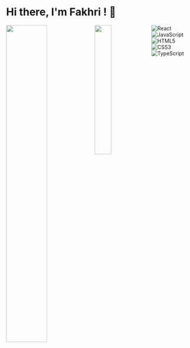 # Hi there, I'm Fakhri ! 👋 

<img align = "left" width = "47%" src ="https://github-readme-stats.vercel.app/api?username=FakhriAladhami&show_icons=true&theme=radical"/>
<img align = "left" width = "30%" src ="https://github-readme-stats.vercel.app/api/top-langs/?username=anuraghazra&layout=compact)](https://github.com/anuraghazra/github-readme-stats"/>

![React](https://img.shields.io/badge/react-%2320232a.svg?style=for-the-badge&logo=react&logoColor=%2361DAFB)
![JavaScript](https://img.shields.io/badge/javascript-%23323330.svg?style=for-the-badge&logo=javascript&logoColor=%23F7DF1E)
![HTML5](https://img.shields.io/badge/html5-%23E34F26.svg?style=for-the-badge&logo=html5&logoColor=white)
![CSS3](https://img.shields.io/badge/css3-%231572B6.svg?style=for-the-badge&logo=css3&logoColor=white)
![TypeScript](https://img.shields.io/badge/typescript-%23007ACC.svg?style=for-the-badge&logo=typescript&logoColor=white)
